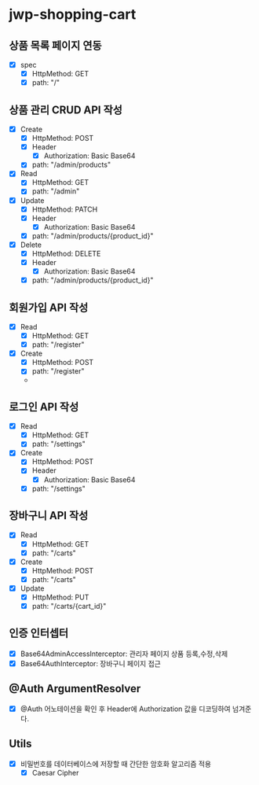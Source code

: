 # jwp-shopping-cart

## 상품 목록 페이지 연동
- [x] spec
    - [x] HttpMethod: GET
    - [x] path: "/"

## 상품 관리 CRUD API 작성
- [x] Create
    - [x] HttpMethod: POST
    - [x] Header
      - [x] Authorization: Basic Base64
    - [x] path: "/admin/products"
- [x] Read
    - [x] HttpMethod: GET
    - [x] path: "/admin"
- [x] Update
    - [x] HttpMethod: PATCH
    - [x] Header
      - [x] Authorization: Basic Base64
    - [x] path: "/admin/products/{product_id}"
- [x] Delete
    - [x] HttpMethod: DELETE
    - [x] Header
      - [x] Authorization: Basic Base64
    - [x] path: "/admin/products/{product_id}"

## 회원가입 API 작성
- [x] Read
  - [x] HttpMethod: GET
  - [x] path: "/register"
- [x] Create
  - [x] HttpMethod: POST
  - [x] path: "/register"
  - 
## 로그인 API 작성
- [x] Read
  - [x] HttpMethod: GET
  - [x] path: "/settings"
- [x] Create
  - [x] HttpMethod: POST
  - [x] Header
    - [x] Authorization: Basic Base64
  - [x] path: "/settings"

## 장바구니 API 작성
- [x] Read
  - [x] HttpMethod: GET
  - [x] path: "/carts"
- [x] Create
  - [x] HttpMethod: POST
  - [x] path: "/carts"
- [x] Update
  - [x] HttpMethod: PUT
  - [x] path: "/carts/{cart_id}"

## 인증 인터셉터 
- [x] Base64AdminAccessInterceptor: 관리자 페이지 상품 등록,수정,삭제
- [x] Base64AuthInterceptor: 장바구니 페이지 접근

## @Auth ArgumentResolver
- [x] @Auth 어노테이션을 확인 후 Header에 Authorization 값을 디코딩하여 넘겨준다.

## Utils
- [x] 비밀번호를 데이터베이스에 저장할 때 간단한 암호화 알고리즘 적용
  - [x] Caesar Cipher

